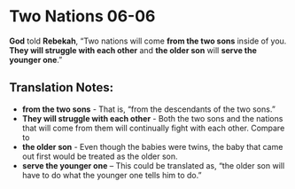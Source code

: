 Two Nations 06-06
===================


**God** told **Rebekah**, “Two nations will come **from the two sons**
inside of you. **They will struggle with each other** and **the older
son** will **serve the younger one**.”

Translation Notes:
------------------

-   **from the two sons** - That is, “from the descendants of the two
    sons.”
-   **They will struggle with each other** - Both the two sons and the
    nations that will come from them will continually fight with each
    other. Compare to
-   **the older son** - Even though the babies were twins, the baby that
    came out first would be treated as the older son.
-   **serve the younger one** – This could be translated as, “the
older
    son will have to do what the younger one tells him to do.”

